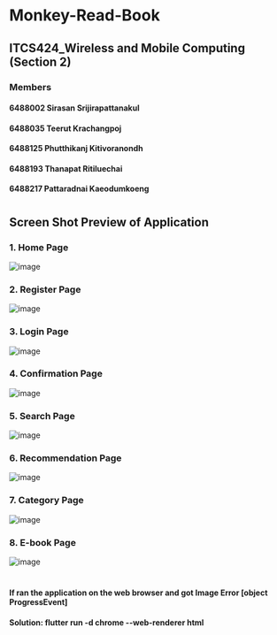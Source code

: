 
# Monkey-Read-Book
## ITCS424_Wireless and Mobile Computing (Section 2)
### Members
#### 6488002 Sirasan Srijirapattanakul
#### 6488035 Teerut Krachangpoj
#### 6488125 Phutthikanj Kitivoranondh
#### 6488193 Thanapat Ritiluechai
#### 6488217 Pattaradnai Kaeodumkoeng
#

## Screen Shot Preview of Application

### 1. Home Page
![image](https://github.com/23Coffee/Monkey-Read-Book/assets/122808660/a05d6886-6113-4c46-9225-8d1fb1d18ae6)

### 2. Register Page
![image](https://github.com/23Coffee/Monkey-Read-Book/assets/122808660/06ed2aff-7588-4565-a7f8-9e4ebfe80dd9)


### 3. Login Page
![image](https://github.com/23Coffee/Monkey-Read-Book/assets/122808660/8ff83e8f-005f-4c72-b64e-e9c209a01409)

### 4. Confirmation Page
![image](https://github.com/23Coffee/Monkey-Read-Book/assets/122808660/f93065d5-40f7-4e38-83b4-f569496d2373)

### 5. Search Page
![image](https://github.com/23Coffee/Monkey-Read-Book/assets/122808660/9e620403-95e3-48d6-a491-e2f0c4c60735)


### 6. Recommendation Page
![image](https://github.com/23Coffee/Monkey-Read-Book/assets/122808660/e654941e-6ea7-4640-9446-d0516148ad74)


### 7. Category Page
![image](https://github.com/23Coffee/Monkey-Read-Book/assets/122808660/2a14b2a9-c71c-400b-baa7-80076745f474)


### 8. E-book Page
![image](https://github.com/23Coffee/Monkey-Read-Book/assets/122808660/bb6b48fb-cae4-4aec-bff7-1a33ff1844ab)

#
#### If ran the application on the web browser and got Image Error [object ProgressEvent]
#### Solution: flutter run -d chrome --web-renderer html
